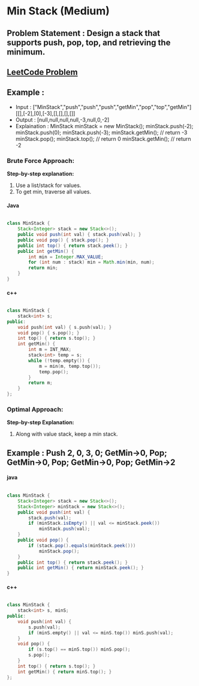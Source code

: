 #  Min Stack (Medium)


## Problem Statement : Design a stack that supports push, pop, top, and retrieving the minimum.


## [LeetCode Problem](https://leetcode.com/problems/min-stack/description/)

## Example :
- Input : ["MinStack","push","push","push","getMin","pop","top","getMin"]
[[],[-2],[0],[-3],[],[],[],[]]
- Output : [null,null,null,null,-3,null,0,-2]
- Explaination :
MinStack minStack = new MinStack();
minStack.push(-2);
minStack.push(0);
minStack.push(-3);
minStack.getMin(); // return -3
minStack.pop();
minStack.top();    // return 0
minStack.getMin(); // return -2 


### Brute Force Approach: 

**Step-by-step explanation:**
1. Use a list/stack for values.
2. To get min, traverse all values.


#### Java

```java

class MinStack {
    Stack<Integer> stack = new Stack<>();
    public void push(int val) { stack.push(val); }
    public void pop() { stack.pop(); }
    public int top() { return stack.peek(); }
    public int getMin() {
        int min = Integer.MAX_VALUE;
        for (int num : stack) min = Math.min(min, num);
        return min;
    }
}
```

#### c++

```cpp

class MinStack {
    stack<int> s;
public:
    void push(int val) { s.push(val); }
    void pop() { s.pop(); }
    int top() { return s.top(); }
    int getMin() {
        int m = INT_MAX;
        stack<int> temp = s;
        while (!temp.empty()) {
            m = min(m, temp.top());
            temp.pop();
        }
        return m;
    }
};
```


### Optimal Approach: 

**Step-by-step Explanation:**
1. Along with value stack, keep a min stack.

## Example : Push 2, 0, 3, 0;  GetMin→0, Pop; GetMin→0, Pop; GetMin→0, Pop; GetMin→2


#### java

``` java

class MinStack {
    Stack<Integer> stack = new Stack<>();
    Stack<Integer> minStack = new Stack<>();
    public void push(int val) {
        stack.push(val);
        if (minStack.isEmpty() || val <= minStack.peek())
            minStack.push(val);
    }
    public void pop() {
        if (stack.pop().equals(minStack.peek()))
            minStack.pop();
    }
    public int top() { return stack.peek(); }
    public int getMin() { return minStack.peek(); }
}
```

#### c++

``` cpp

class MinStack {
    stack<int> s, minS;
public:
    void push(int val) {
        s.push(val);
        if (minS.empty() || val <= minS.top()) minS.push(val);
    }
    void pop() {
        if (s.top() == minS.top()) minS.pop();
        s.pop();
    }
    int top() { return s.top(); }
    int getMin() { return minS.top(); }
};  
```